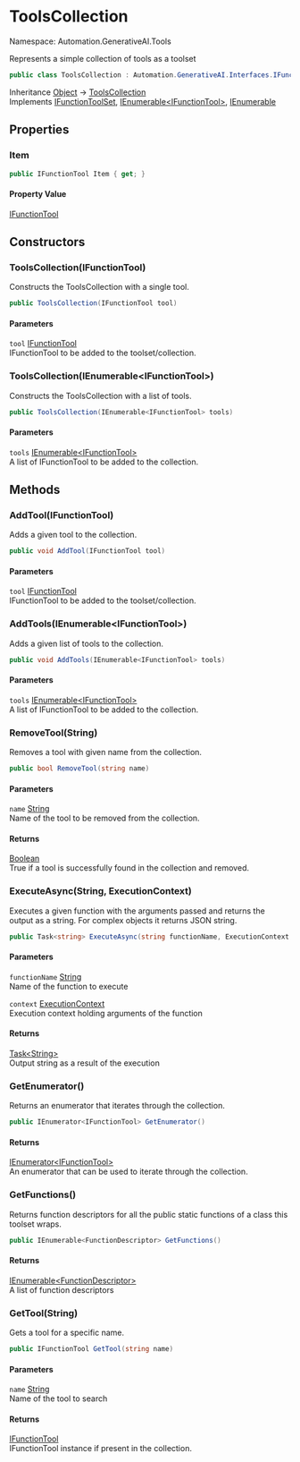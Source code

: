 # ToolsCollection

Namespace: Automation.GenerativeAI.Tools

Represents a simple collection of tools as a toolset

```csharp
public class ToolsCollection : Automation.GenerativeAI.Interfaces.IFunctionToolSet, System.Collections.Generic.IEnumerable`1[[Automation.GenerativeAI.Interfaces.IFunctionTool, GenerativeAI, Version=1.0.8640.40506, Culture=neutral, PublicKeyToken=null]], System.Collections.IEnumerable
```

Inheritance [Object](https://docs.microsoft.com/en-us/dotnet/api/system.object) → [ToolsCollection](./automation.generativeai.tools.toolscollection.md)<br>
Implements [IFunctionToolSet](./automation.generativeai.interfaces.ifunctiontoolset.md), [IEnumerable&lt;IFunctionTool&gt;](https://docs.microsoft.com/en-us/dotnet/api/system.collections.generic.ienumerable-1), [IEnumerable](https://docs.microsoft.com/en-us/dotnet/api/system.collections.ienumerable)

## Properties

### **Item**

```csharp
public IFunctionTool Item { get; }
```

#### Property Value

[IFunctionTool](./automation.generativeai.interfaces.ifunctiontool.md)<br>

## Constructors

### **ToolsCollection(IFunctionTool)**

Constructs the ToolsCollection with a single tool.

```csharp
public ToolsCollection(IFunctionTool tool)
```

#### Parameters

`tool` [IFunctionTool](./automation.generativeai.interfaces.ifunctiontool.md)<br>
IFunctionTool to be added to the toolset/collection.

### **ToolsCollection(IEnumerable&lt;IFunctionTool&gt;)**

Constructs the ToolsCollection with a list of tools.

```csharp
public ToolsCollection(IEnumerable<IFunctionTool> tools)
```

#### Parameters

`tools` [IEnumerable&lt;IFunctionTool&gt;](https://docs.microsoft.com/en-us/dotnet/api/system.collections.generic.ienumerable-1)<br>
A list of IFunctionTool to be added to the collection.

## Methods

### **AddTool(IFunctionTool)**

Adds a given tool to the collection.

```csharp
public void AddTool(IFunctionTool tool)
```

#### Parameters

`tool` [IFunctionTool](./automation.generativeai.interfaces.ifunctiontool.md)<br>
IFunctionTool to be added to the toolset/collection.

### **AddTools(IEnumerable&lt;IFunctionTool&gt;)**

Adds a given list of tools to the collection.

```csharp
public void AddTools(IEnumerable<IFunctionTool> tools)
```

#### Parameters

`tools` [IEnumerable&lt;IFunctionTool&gt;](https://docs.microsoft.com/en-us/dotnet/api/system.collections.generic.ienumerable-1)<br>
A list of IFunctionTool to be added to the collection.

### **RemoveTool(String)**

Removes a tool with given name from the collection.

```csharp
public bool RemoveTool(string name)
```

#### Parameters

`name` [String](https://docs.microsoft.com/en-us/dotnet/api/system.string)<br>
Name of the tool to be removed from the collection.

#### Returns

[Boolean](https://docs.microsoft.com/en-us/dotnet/api/system.boolean)<br>
True if a tool is successfully found in the collection and removed.

### **ExecuteAsync(String, ExecutionContext)**

Executes a given function with the arguments passed and returns the 
 output as a string. For complex objects it returns JSON string.

```csharp
public Task<string> ExecuteAsync(string functionName, ExecutionContext context)
```

#### Parameters

`functionName` [String](https://docs.microsoft.com/en-us/dotnet/api/system.string)<br>
Name of the function to execute

`context` [ExecutionContext](./automation.generativeai.interfaces.executioncontext.md)<br>
Execution context holding arguments of the function

#### Returns

[Task&lt;String&gt;](https://docs.microsoft.com/en-us/dotnet/api/system.threading.tasks.task-1)<br>
Output string as a result of the execution

### **GetEnumerator()**

Returns an enumerator that iterates through the collection.

```csharp
public IEnumerator<IFunctionTool> GetEnumerator()
```

#### Returns

[IEnumerator&lt;IFunctionTool&gt;](https://docs.microsoft.com/en-us/dotnet/api/system.collections.generic.ienumerator-1)<br>
An enumerator that can be used to iterate through the collection.

### **GetFunctions()**

Returns function descriptors for all the public static functions of a class
 this toolset wraps.

```csharp
public IEnumerable<FunctionDescriptor> GetFunctions()
```

#### Returns

[IEnumerable&lt;FunctionDescriptor&gt;](https://docs.microsoft.com/en-us/dotnet/api/system.collections.generic.ienumerable-1)<br>
A list of function descriptors

### **GetTool(String)**

Gets a tool for a specific name.

```csharp
public IFunctionTool GetTool(string name)
```

#### Parameters

`name` [String](https://docs.microsoft.com/en-us/dotnet/api/system.string)<br>
Name of the tool to search

#### Returns

[IFunctionTool](./automation.generativeai.interfaces.ifunctiontool.md)<br>
IFunctionTool instance if present in the collection.
